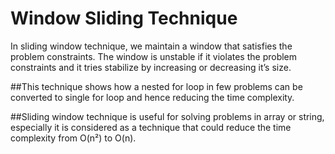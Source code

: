# Window Sliding Technique
In sliding window technique, we maintain a window that satisfies the problem constraints.
The window is unstable if it violates the problem constraints and it tries stabilize by increasing or decreasing it’s size.

##This technique shows how a nested for loop in few problems can be converted to
single for loop and hence reducing the time complexity.

##Sliding window technique is useful for solving problems in array or string, 
especially it is considered as a technique that could reduce the time complexity from O(n²) to O(n).
